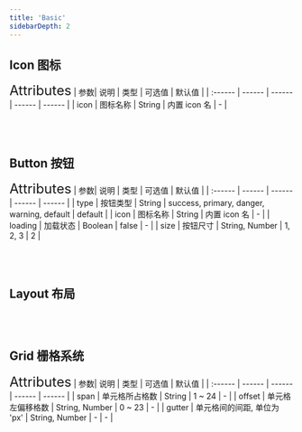 ```yaml
---
title: 'Basic'
sidebarDepth: 2
---
```

## Icon 图标
<ClientOnly>
  <icon-demo/>
<font size=5>Attributes</font>
| 参数| 说明 | 类型 | 可选值 | 默认值 |
| :------ | ------ | ------ | ------ | ------ |
| icon | 图标名称 | String | 内置 icon 名 | - |
</ClientOnly>

<br><br>

## Button 按钮
<ClientOnly>
  <button-demo/>
<font size=5>Attributes</font>
| 参数| 说明 | 类型 | 可选值 | 默认值 |
| :------ | ------ | ------ | ------ | ------ |
| type | 按钮类型 | String | success, primary, danger, warning, default | default |
| icon | 图标名称 | String | 内置 icon 名 | - |
| loading | 加载状态 | Boolean | false | - |
| size | 按钮尺寸 | String, Number | 1, 2, 3 | 2 |

</ClientOnly>

<br><br>

## Layout 布局
<ClientOnly>
  <layout-demo/>
</ClientOnly>

<br><br>

## Grid 栅格系统
<ClientOnly>
  <grid-demo/>
<font size=5>Attributes</font>
| 参数| 说明 | 类型 | 可选值 | 默认值 |
| :------ | ------ | ------ | ------ | ------ |
| span | 单元格所占格数 | String | 1 ~ 24 | - |
| offset | 单元格左偏移格数 | String, Number | 0 ~ 23 | - |
| gutter | 单元格间的间距, 单位为 'px' | String, Number | - | - |
</ClientOnly>